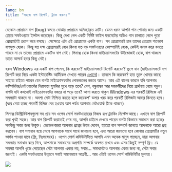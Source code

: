 ```yaml
---
lang: bn
title: "সহজে বাগ রিপোর্ট, ট্র্যাক করুন।"
---
```




যেকোন প্রোগ্রামে বাগ (bug) বলতে বোঝায় প্রোগ্রামে অনিচ্ছাকৃত ত্রুটি। যেমন ধরুন আপনি গান শোনার জন্য একটি প্লেয়ার সফটওয়্যার ইন্সটল করেছেন। কিন্তু দেখা গেল একটি নির্দিষ্ট ফাইল ফরমেটের অডিও গান চালাতে গেলে পুরো প্রোগ্রামটাই ক্র্যাশ করে বসছে। সেক্ষেত্রে এটা এই প্রোগ্রামের একটা বাগ। সব প্রোগ্রামারই চান তাদের প্রোগ্রাম শতভাগ বাগমুক্ত হোক। কিন্তু যত দক্ষ প্রোগ্রামারই হোন কিংবা যত বড় সফটওয়্যার কোম্পানিই হোক, কেউই হলফ করে বলতে পারবে না যে তাদের প্রোগ্রামে একটিও বাগ নেই। লিনাক্স হোক কিংবা মাইক্রোসফটের উইন্ডোজই হোক, বাগ থাকলে তাতে আশ্চর্য হবার কিছু নেই।



ধরুন Windows এর একটি বাগ পেলেন, কি করবেন? মাইক্রোসফটে রিপোর্ট করবেন? ভুলে যান (মাইক্রোসফটে বাগ রিপোর্ট করা নিয়ে একটা ইন্টারেস্টিং আর্টিকেল দেখতে পারেন <a href="http://www.oreillynet.com/mac/blog/2002/06/mission_impossible_submitting.html">এখানে</a>)। তাহলে কি করবেন? হাত তুলে খোদার কাছে সাহায্য চাইতে পারেন যেন বাগটা মাইক্রোসফটের লোকজনের নজরে আসে। আর এই বাগের কারনে যদি আপনার কম্পিউটার/নেটওয়ার্কের নিরাপত্তা হুমকির মুখে পড়ে তবে? বেশ, বন্ধুবান্ধব আর সহকর্মীদের নিয়ে প্রার্থনায় নেমে পড়ুন।
বাগটা যদি কখনোই মাইক্রোসফটের নজরে না পড়ে তবে? আশা করতে থাকুন Windows এর পরবর্তী রিলিজে এই সমস্যাটা থাকবে না। অবশ্য সেটা নিশ্চিত করতে হলে কয়েকশ' ডলার খরচ করে পরবর্তী রিলিজটা আবার কিনতে হবে। (ধরে নেয়া হচ্ছে পরবর্তী রিলিজ বের হওয়ার আগ পর্যন্ত আপনার নেটওয়ার্ক টিকে থাকবে)



লিনাক্স ডিস্ট্রিবিউশনগুলো সহ প্রায় সব ওপেন সোর্স সফটওয়্যারের নিজস্ব <i>বাগ ট্র্যাকিং সিস্টেম</i> আছে। এখানে বাগ রিপোর্ট করা খুবই সহজ। আর বাগ রিপোর্ট করাতেই শেষ নয়, আপনি চাইলে দেখতে পারেন বাগটা কিভাবে সমাধান করা হচ্ছেঃ সবকিছু সবার জন্য উন্মুক্ত। ডেভেলপাররা আপনার প্রশ্নের উত্তর দেবেন, হয়তো বাগ সম্পর্কে জানতে আপনাকে আরো প্রশ্ন করবেন। বাগ সমাধান হয়ে গেলে আপনাকে সাথে সাথে জানানো হবে, এবং আরো জানানো হবে কোথায় প্রোগ্রামটির নতুন ভার্সন পাওয়া যাবে (ফ্রি, নিঃসন্দেহে)। ওপেন সোর্স কমিউনিটিতে আপনি এমন অনেক মানুষ পাচ্ছেন, যারা আপনার সমস্যার সমাধান করে দিবে, আপনাকে সমাধানের অগ্রগতি সম্পর্কে অবগত রাখবে এবং এসব কিছুই সম্পূর্ণ ফ্রি। যে সমস্যা আপনি খুজে পেয়েছেন সেটা আপনার একার নয়, সবার... সমাধানটাও আপনার একার জন্য না, সেটা সবার জন্যেই। একটা সফটওয়্যার উন্নয়নে সবাই সমানভাবে আগ্রহী... আর এটাই ওপেন সোর্স কমিউনিটির মূলমন্ত্র।

<img src="Images/report_bugs_thumb.png" />




